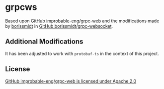 # grpcws

Based upon [GitHub improbable-eng/grpc-web](https://github.com/improbable-eng/grpc-web/tree/master/go/grpcweb) and the modifications made by [borissmidt](https://github.com/borissmidt) in [GitHub borissmidt/grpc-websocket](https://github.com/borissmidt/grpc-websocket/tree/master/go/grpcweb).

## Additional Modifications

It has been adjusted to work with `protobuf-ts` in the context of this project.

## License

[GitHub improbable-eng/grpc-web is licensed under Apache 2.0](https://github.com/improbable-eng/grpc-web/blob/master/LICENSE.txt)
